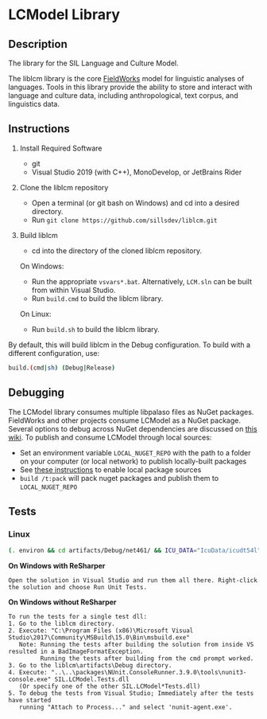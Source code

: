 # LCModel Library

## Description

The library for the SIL Language and Culture Model.

The liblcm library is the core [FieldWorks](https://github.com/sillsdev/FieldWorks) model for
linguistic analyses of languages. Tools in this library provide the ability to store and interact
with language and culture data, including anthropological, text corpus, and linguistics data.

## Instructions

1. Install Required Software

	- git
	- Visual Studio 2019 (with C++), MonoDevelop, or JetBrains Rider

2. Clone the liblcm repository

	- Open a terminal (or git bash on Windows) and cd into a desired directory.
	- Run `git clone https://github.com/sillsdev/liblcm.git`

3. Build liblcm

	- cd into the directory of the cloned liblcm repository.

	On Windows:

	- Run the appropriate `vsvars*.bat`. Alternatively, `LCM.sln` can be built from within Visual Studio.
	- Run `build.cmd` to build the liblcm library.

	On Linux:

	- Run `build.sh` to build the liblcm library.

By default, this will build liblcm in the Debug configuration.
To build with a different configuration, use:

```bash
build.(cmd|sh) (Debug|Release)
```

## Debugging

The LCModel library consumes multiple libpalaso files as NuGet packages. FieldWorks and other
projects consume LCModel as a NuGet package. Several options to debug across NuGet dependencies are
discussed on [this wiki](https://github.com/sillsdev/libpalaso/wiki/Developing-with-locally-modified-nuget-packages).
To publish and consume LCModel through local sources:

- Set an environment variable `LOCAL_NUGET_REPO` with the path to a folder on your computer (or
  local network) to publish locally-built packages
- See [these instructions](https://docs.microsoft.com/en-us/nuget/hosting-packages/local-feeds)
  to enable local package sources
- `build /t:pack` will pack nuget packages and publish them to `LOCAL_NUGET_REPO`

## Tests

### Linux

```bash
(. environ && cd artifacts/Debug/net461/ && ICU_DATA="IcuData/icudt54l" nunit-console SIL.LCModel*Tests.dll )
```

**On Windows with ReSharper**

	Open the solution in Visual Studio and run them all there. Right-click the solution and choose Run Unit Tests.

**On Windows without ReSharper**

	To run the tests for a single test dll:
	1. Go to the liblcm directory.
	2. Execute: "C:\Program Files (x86)\Microsoft Visual Studio\2017\Community\MSBuild\15.0\Bin\msbuild.exe"
	   Note: Running the tests after building the solution from inside VS resulted in a BadImageFormatException.
	         Running the tests after building from the cmd prompt worked.
	3. Go to the liblcm\artifacts\Debug directory.
	4. Execute: "..\..\packages\NUnit.ConsoleRunner.3.9.0\tools\nunit3-console.exe" SIL.LCModel.Tests.dll
	   (Or specify one of the other SIL.LCModel*Tests.dll)
	5. To debug the tests from Visual Studio; Immediately after the tests have started
	   running "Attach to Process..." and select 'nunit-agent.exe'.
